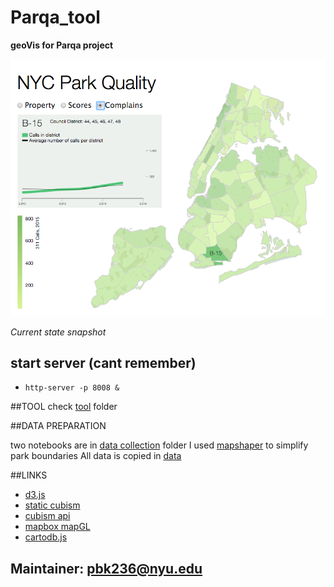Parqa_tool
==========
**geoVis for Parqa project**

![Current State](img/7.png "Current state")

*Current state snapshot*

## start server (cant remember)

- `http-server -p 8008 &`

##TOOL
check [tool](tool/) folder

##DATA PREPARATION

two notebooks are in [data collection](data_collection/) folder
I used [mapshaper](http://www.mapshaper.org/) to simplify park boundaries
All data is copied in [data](folder)


##LINKS

- [d3.js](http://d3js.org/)
- [static cubism](http://bl.ocks.org/bae25/10797393)
- [cubism api](https://github.com/square/cubism/wiki/Metric)
- [mapbox mapGL](https://github.com/mapbox/mapbox-gl-js)
- [cartodb.js](http://docs.cartodb.com/cartodb-platform/cartodb-js.html)

## Maintainer: pbk236@nyu.edu
